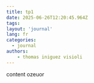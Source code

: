 ```yaml
---
title: tp1
date: 2025-06-26T12:20:45.964Z
tags:
layout: 'journal'
lang: fr
categories: 
  - journal
authors:
    - thomas iniguez visioli
---
```

content ozeuor